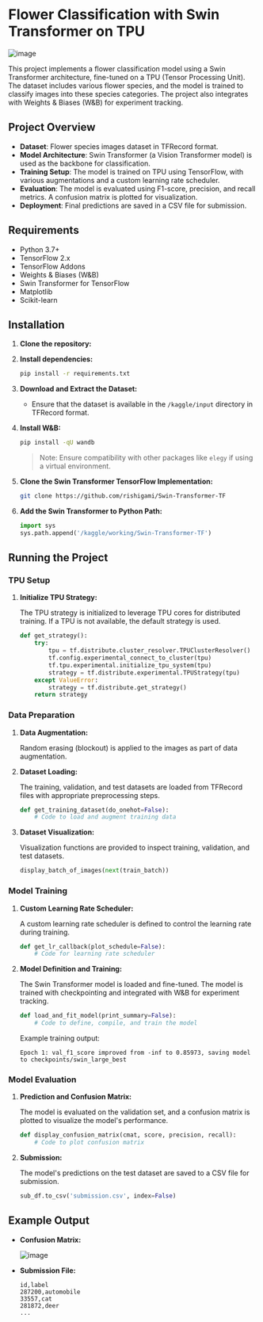 # Flower Classification with Swin Transformer on TPU
![image](https://github.com/user-attachments/assets/c3162c03-fb91-4e17-b068-3066cd994f02)

This project implements a flower classification model using a Swin Transformer architecture, fine-tuned on a TPU (Tensor Processing Unit). The dataset includes various flower species, and the model is trained to classify images into these species categories. The project also integrates with Weights & Biases (W&B) for experiment tracking.

## Project Overview

- **Dataset**: Flower species images dataset in TFRecord format.
- **Model Architecture**: Swin Transformer (a Vision Transformer model) is used as the backbone for classification.
- **Training Setup**: The model is trained on TPU using TensorFlow, with various augmentations and a custom learning rate scheduler.
- **Evaluation**: The model is evaluated using F1-score, precision, and recall metrics. A confusion matrix is plotted for visualization.
- **Deployment**: Final predictions are saved in a CSV file for submission.

## Requirements

- Python 3.7+
- TensorFlow 2.x
- TensorFlow Addons
- Weights & Biases (W&B)
- Swin Transformer for TensorFlow
- Matplotlib
- Scikit-learn

## Installation

1. **Clone the repository:**

2. **Install dependencies:**

    ```sh
    pip install -r requirements.txt
    ```

3. **Download and Extract the Dataset:**

    - Ensure that the dataset is available in the `/kaggle/input` directory in TFRecord format.

4. **Install W&B:**

    ```sh
    pip install -qU wandb
    ```

    > Note: Ensure compatibility with other packages like `elegy` if using a virtual environment.

5. **Clone the Swin Transformer TensorFlow Implementation:**

    ```sh
    git clone https://github.com/rishigami/Swin-Transformer-TF
    ```

6. **Add the Swin Transformer to Python Path:**

    ```python
    import sys
    sys.path.append('/kaggle/working/Swin-Transformer-TF')
    ```

## Running the Project

### TPU Setup

1. **Initialize TPU Strategy:**

    The TPU strategy is initialized to leverage TPU cores for distributed training. If a TPU is not available, the default strategy is used.

    ```python
    def get_strategy():
        try:
            tpu = tf.distribute.cluster_resolver.TPUClusterResolver()
            tf.config.experimental_connect_to_cluster(tpu)
            tf.tpu.experimental.initialize_tpu_system(tpu)
            strategy = tf.distribute.experimental.TPUStrategy(tpu)
        except ValueError:
            strategy = tf.distribute.get_strategy()
        return strategy
    ```

### Data Preparation

1. **Data Augmentation:**

    Random erasing (blockout) is applied to the images as part of data augmentation.

2. **Dataset Loading:**

    The training, validation, and test datasets are loaded from TFRecord files with appropriate preprocessing steps.

    ```python
    def get_training_dataset(do_onehot=False):
        # Code to load and augment training data
    ```

3. **Dataset Visualization:**

    Visualization functions are provided to inspect training, validation, and test datasets.

    ```python
    display_batch_of_images(next(train_batch))
    ```

### Model Training

1. **Custom Learning Rate Scheduler:**

    A custom learning rate scheduler is defined to control the learning rate during training.

    ```python
    def get_lr_callback(plot_schedule=False):
        # Code for learning rate scheduler
    ```

2. **Model Definition and Training:**

    The Swin Transformer model is loaded and fine-tuned. The model is trained with checkpointing and integrated with W&B for experiment tracking.

    ```python
    def load_and_fit_model(print_summary=False):
        # Code to define, compile, and train the model
    ```

    Example training output:

    ```
    Epoch 1: val_f1_score improved from -inf to 0.85973, saving model to checkpoints/swin_large_best
    ```

### Model Evaluation

1. **Prediction and Confusion Matrix:**

    The model is evaluated on the validation set, and a confusion matrix is plotted to visualize the model's performance.

    ```python
    def display_confusion_matrix(cmat, score, precision, recall):
        # Code to plot confusion matrix
    ```

2. **Submission:**

    The model's predictions on the test dataset are saved to a CSV file for submission.

    ```python
    sub_df.to_csv('submission.csv', index=False)
    ```

## Example Output

- **Confusion Matrix:**
  
    ![image](https://github.com/user-attachments/assets/f5fa4cbd-d335-4d43-855e-19b26c7df99b)

- **Submission File:**

    ```csv
    id,label
    287200,automobile
    33557,cat
    281872,deer
    ...
    ```
